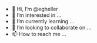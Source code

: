 - 👋 Hi, I’m @egheller
- 👀 I’m interested in ...
- 🌱 I’m currently learning ...
- 💞️ I’m looking to collaborate on ...
- 📫 How to reach me ...

<!---
egheller/egheller is a ✨ special ✨ repository because its `README.md` (this file) appears on your GitHub profile.
You can click the Preview link to take a look at your changes.
--->
